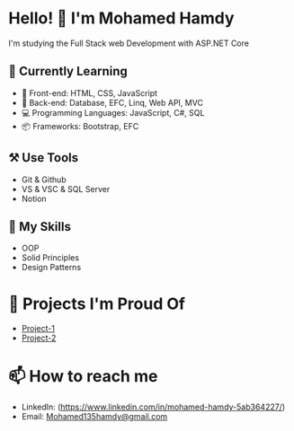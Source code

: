 # Hello! 👋 I'm Mohamed Hamdy
I'm studying the Full Stack web Development with ASP.NET Core

## 🌱 Currently Learning
 - 🎨 Front-end: HTML, CSS, JavaScript
 - 🧠 Back-end: Database, EFC, Linq, Web API, MVC
 - 💻 Programming Languages: JavaScript, C#, SQL
 - 📦 Frameworks: Bootstrap, EFC
## ⚒️ Use Tools
 - Git & Github
 - VS & VSC & SQL Server
 - Notion
## 🚀 My Skills
 - OOP
 - Solid Principles
 - Design Patterns
# 💼 Projects I'm Proud Of
 - [Project-1]([URL]) 
 - [Project-2]([URL])
# 📫 How to reach me
 - LinkedIn: (https://www.linkedin.com/in/mohamed-hamdy-5ab364227/)
 - Email: Mohamed135hamdy@gmail.com

